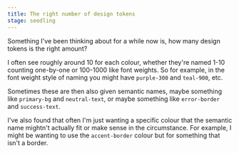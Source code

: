 ```yaml
---
title: The right number of design tokens
stage: seedling
---
```


Something I've been thinking about for a while now is, how many design tokens is the right amount?

I often see roughly around 10 for each colour, whether they're named 1-10 counting one-by-one or 100-1000 like font weights. So for example, in the font weight style of naming you might have `purple-300` and `teal-900`, etc.

Sometimes these are then also given semantic names, maybe something like `primary-bg` and `neutral-text`, or maybe something like `error-border` and `success-text`. 

I've also found that often I'm just wanting a specific colour that the semantic name mightn't actually fit or make sense in the circumstance. For example, I might be wanting to use the `accent-border` colour but for something that isn't a border.